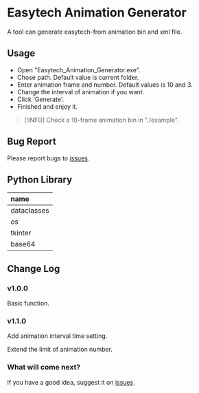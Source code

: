 # Easytech Animation Generator
A tool can generate easytech-from animation bin and xml file.
## Usage
- Open "Easytech_Animation_Generator.exe".
- Chose path. Default value is current folder.
- Enter animation frame and number. Default values is 10 and 3.
- Change the interval of animation if you want.
- Click 'Generate'.
- Finished and enjoy it.

> [!INFO]
> Check a 10-frame animation bin in "./example".

## Bug Report
Please report bugs to [issues](https://github.com/EF-Lin/Easytech_Animation_Generator/issues).

## Python Library
| name        |
|:------------|
| dataclasses |
| os          |
| tkinter     |
| base64      |  

## Change Log
### v1.0.0
Basic function.
### v1.1.0
Add animation interval time setting.

Extend the limit of animation number.
### What will come next?
If you have a good idea, suggest it on [issues](https://github.com/EF-Lin/Easytech_Animation_Generator/issues).